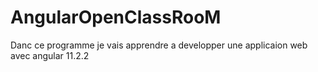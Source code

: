 # AngularOpenClassRooM
Danc ce programme je vais apprendre a developper une applicaion web avec angular 11.2.2

